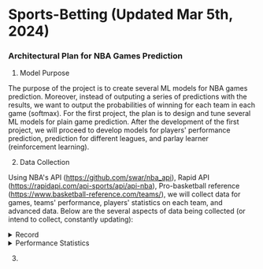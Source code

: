 # Sports-Betting (Updated Mar 5th, 2024)

### Architectural Plan for NBA Games Prediction
1. Model Purpose

The purpose of the project is to create several ML models for NBA games prediction. Moreover, instead of outputing a series of predictions with the results, we want to output the probabilities of winning for each team in each game (softmax). For the first project, the plan is to design and tune several ML models for plain game prediction. After the development of the first project, we will proceed to develop models for players' performance prediction, prediction for different leagues, and parlay learner (reinforcement learning).

2. Data Collection

Using NBA's API (https://github.com/swar/nba_api), Rapid API (https://rapidapi.com/api-sports/api/api-nba), Pro-basketball reference (https://www.basketball-reference.com/teams/), we will collect data for games, teams' performance, players' statistics on each team, and advanced data. Below are the several aspects of data being collected (or intend to collect, constantly updating):


<details>
<summary> Record </summary>
  
- Current record []
  
- last 10 (or arbitrary numbers) games record []
  
- Rank []
</details>

<details>
<summary> Performance Statistics </summary>
  
- Avg. points scored [x]
  
- Avg. points against []

- Points scored per 100 possessions []

- Percentages for field goal, three points, two points, paint, and etc.
</details>


</details>

3. 
